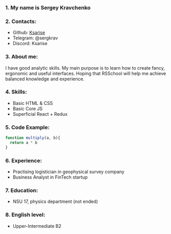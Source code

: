 ### 1. My name is Sergey Kravchenko

### 2. Contacts: 
* Github: [Ksarise](https://github.com/ksarise)
* Telegram: @sergkrav
* Discord: Ksarise

### 3. About me:
I have good analytic skills. My main purpose is to learn how to create fancy, ergonomic and useful interfaces. 
Hoping that RSSchool will help me achieve balanced knowledge and experience.

### 4. Skills:
* Basic HTML & CSS
* Basic Core JS
* Superficial React + Redux

### 5. Code Example:
```javascript
function multiply(a, b){
  return a * b
}
```

### 6. Experience:
* Practising logistician in geophysical survey company
* Business Analyst in FinTech startup

### 7. Education:
* NSU 17, physics department (not ended)

### 8. English level:
* Upper-Intermediate B2 